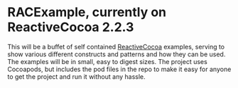 RACExample, currently on ReactiveCocoa 2.2.3
==========
This will be a buffet of self contained [ReactiveCocoa](https://github.com/ReactiveCocoa/ReactiveCocoa) examples, serving to show various different constructs and patterns and how they can be used. The examples will be in small, easy to digest sizes. The project uses Cocoapods, but includes the pod files in the repo to make it easy for anyone to get the project and run it without any hassle.


